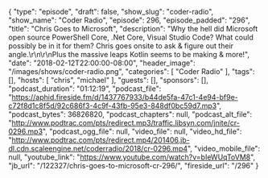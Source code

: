 {
  "type": "episode",
  "draft": false,
  "show_slug": "coder-radio",
  "show_name": "Coder Radio",
  "episode": 296,
  "episode_padded": "296",
  "title": "Chris Goes to Microsoft",
  "description": "Why the hell did Microsoft open source PowerShell Core, .Net Core, Visual Studio Code? What could possibly be in it for them? Chris goes onsite to ask & figure out their angle.\r\n\r\nPlus the massive leaps Kotlin seems to be making & more!",
  "date": "2018-02-12T22:00:00-08:00",
  "header_image": "/images/shows/coder-radio.png",
  "categories": [
    "Coder Radio"
  ],
  "tags": [],
  "hosts": [
    "chris",
    "michael"
  ],
  "guests": [],
  "sponsors": [],
  "podcast_duration": "01:12:19",
  "podcast_file": "https://aphid.fireside.fm/d/1437767933/b44de5fa-47c1-4e94-bf9e-c72f8d1c8f5d/92c686f3-4c9f-43fb-95e3-848df0bc59d7.mp3",
  "podcast_bytes": 36826820,
  "podcast_chapters": null,
  "podcast_alt_file": "http://www.podtrac.com/pts/redirect.mp3/traffic.libsyn.com/jnite/cr-0296.mp3",
  "podcast_ogg_file": null,
  "video_file": null,
  "video_hd_file": "http://www.podtrac.com/pts/redirect.mp4/201406.jb-dl.cdn.scaleengine.net/coderradio/2018/cr-0296.mp4",
  "video_mobile_file": null,
  "youtube_link": "https://www.youtube.com/watch?v=bIeWUqToVM8",
  "jb_url": "/122327/chris-goes-to-microsoft-cr-296/",
  "fireside_url": "/296"
}

